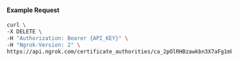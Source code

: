 <!-- Code generated for API Clients. DO NOT EDIT. -->

#### Example Request

```bash
curl \
-X DELETE \
-H "Authorization: Bearer {API_KEY}" \
-H "Ngrok-Version: 2" \
https://api.ngrok.com/certificate_authorities/ca_2pOlRHBzawkbn3X7aFg1mkJCvRa
```
